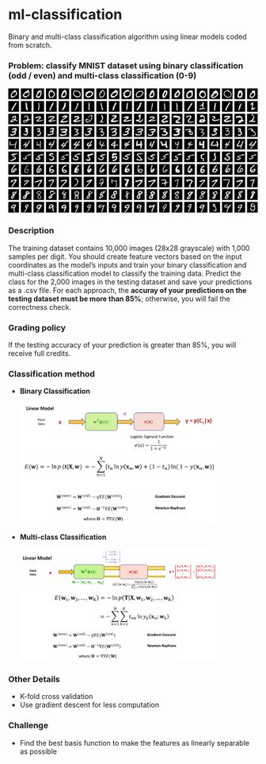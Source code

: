 # ml-classification
Binary and multi-class classification algorithm using linear models coded from scratch.

### Problem: classify MNIST dataset using binary classification (odd / even) and multi-class classification (0-9)

<img src="https://github.com/28604/ml-classification/blob/main/img/MNIST.png" width="600" alt="An image of MNIST dataset">

### Description
The training dataset contains 10,000 images (28x28 grayscale) with 1,000 samples per digit. You should create feature vectors based on the input coordinates as the model’s inputs and train your binary classification and multi-class classification model to classify the training data. Predict the class for the 2,000 images in the testing dataset and save your predictions as a .csv file. For each approach, the **accuray of your predictions on the testing dataset must be more than 85%**; otherwise, you will fail the correctness check.

### Grading policy
If the testing accuracy of your prediction is greater than 85%, you will receive full credits.

### Classification method
* **Binary Classification**

  <img src="https://github.com/28604/ml-classification/blob/main/img/binary%20classification.png" width="400" alt="An image of binary classification pipeline"> 
  
* **Multi-class Classification**

  <img src="https://github.com/28604/ml-classification/blob/main/img/multi-class%20classification.png" width="400" alt="An image of mult-class classification pipeline"> 

### Other Details
* K-fold cross validation
* Use gradient descent for less computation

### Challenge
* Find the best basis function to make the features as linearly separable as possible
